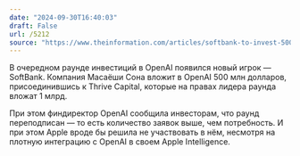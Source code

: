 ```yaml
---
date: "2024-09-30T16:40:03"
draft: False
url: /5212
source: "https://www.theinformation.com/articles/softbank-to-invest-500-million-in-openai?rc=ukjmk2&shared=3cbd7260f40299c0"
---
```


В очередном раунде инвестиций в OpenAI появился новый игрок — SoftBank. Компания Масаёши Сона вложит в OpenAI 500 млн долларов, присоединившись к Thrive Capital, которые на правах лидера раунда вложат 1 млрд.

При этом финдиректор OpenAI сообщила инвесторам, что раунд переподписан — то есть количество заявок выше, чем потребность. И при этом Apple вроде бы решила не участвовать в нём, несмотря на плотную интеграцию с OpenAI в своем Apple Intelligence.
